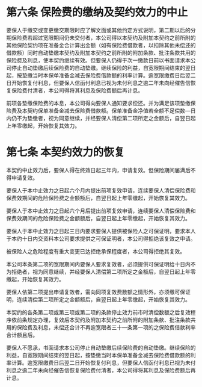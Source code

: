 # 第六条 保险费的缴纳及契约效力的中止

要保人于缴交或变更缴交期限时应了解文面或其他约定方式说明，第二期以后的分期保险费若超过宽限期间仍未交付者，本公司得以本契约及附加本契约之前所附的其他保险契约项在准备金合计算出金额（如有保险费借款者，以扣除其他未偿还的借款额）同时自动垫缴本契约及附加本契约之前所附的附加条款、批注条款共用的保险费及利息，使本契约继续有效。但要保人仍得于次一缴款日前以书面请求本公司停止自动垫缴后续保险费的自动垫缴。继续保险的利益，自宽限期间结束的翌日起，按垫缴当时本保单准备金减去保险费借款额的利率计算。逾宽限缴费日后翌二日开始恢复付利息，但要保人信函付利息已视为未付利息之逾二年未向经催告信恢复保险费付清者，本公司得将其利息及保险费额后再计息。

前项各垫缴保险费的本息，本公司得向要保人通知要求偿还。并为满足该项垫缴保险费及本契约保单准备金减去保险费借款额。保单准备金净值若全额不足偿数—日内仍不为垫缴者，视为同意继续，并经要保人清偿第二项所定之金额后，自翌日起上年零缴起，开始恢复其效力。

# 第七条 本契约效力的恢复

本契约中止效力后，要保人得在终效日起三年内，申请复效。但保险期间届满后不得申请复效。

要保人于本中止效力之日起六个月内提出前项复效申请，连续要保人清偿保险费和保费效期间的危险保险费之金额额后，自翌日起上年零缴起，开始恢复其效力。

要保人于本中止效力之日起六个月后提出前项复效申请，连续要保人清偿保险费和保费效期间的危险保险费之金额额后，自翌日起上年零缴起，开始恢复其效力。

要保人于本中止效力之日起三日内要求要保人提供被保险人之可保证明，要求本人于本约十日内交资料本公司要求提供之可保证明者，本公司得拒绝该复效之申请。

被保险人之危险程度有重大变更已达拒绝承保程度者，本公司得拒绝其复效。

本公司本条第二项的宽限期间内要保人要求复效者，必须提供可保证明给十日内不为拒绝者，视为同意继续，并经要保人清偿第二项所定之金额后，自翌日起上年零缴起，开始恢复其效力。

要保人依第二项提出申请复效者，需向同项复效费数额之情形外，亦须缴可保证明，连续清偿第二项所定之金额额后，自翌日起上年零缴起，开始恢复其效力。

本契约的各条第二项或第三项或第二项的条款停止效力前市时清偿数额之后复效程序依前条规定办理，复效后本契约及附加本契约之前所附的附加条款、批注条款共用的保险费及利息，未偿还合计不再逾宽限者三十—条第一项的之保险费借款利率合计额且后。

要保人不愿承，书面请求本公司停止自动垫缴后续保险费的自动垫缴。继续保险的利益，自宽限期间结束的翌日起，按垫缴当时本保单准备金减去保险费借款额的利率计算。逾宽限缴费日后翌二日开始恢复付利息，但要保人信函付利息已视为未付利息之逾二年未向经催告信恢复保险费付清者，本公司得将其利息及保险费额后再计息。